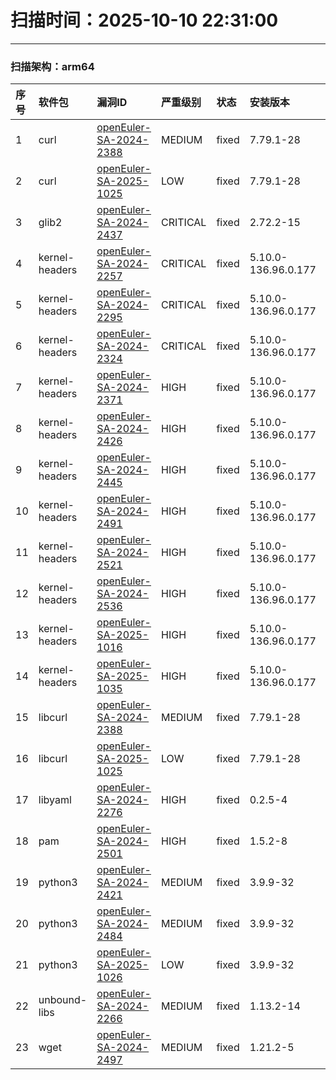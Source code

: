 # 扫描时间：2025-10-10 22:31:00

--- 
 ### 扫描架构：arm64 
|  序号  |  软件包  | 漏洞ID | 严重级别 |  状态  | 安装版本 | 修复版本 |
| :----- | :-----  | :-----  | :----- | :----- | :----- | :----- | 
| 1 | curl | [openEuler-SA-2024-2388](https://www.openeuler.org/zh/security/security-bulletins/detail/?id=openEuler-SA-2024-2388) | MEDIUM | fixed | 7.79.1-28 | 7.79.1-33 |
| 2 | curl | [openEuler-SA-2025-1025](https://www.openeuler.org/zh/security/security-bulletins/detail/?id=openEuler-SA-2025-1025) | LOW | fixed | 7.79.1-28 | 7.79.1-36 |
| 3 | glib2 | [openEuler-SA-2024-2437](https://www.openeuler.org/zh/security/security-bulletins/detail/?id=openEuler-SA-2024-2437) | CRITICAL | fixed | 2.72.2-15 | 2.72.2-19 |
| 4 | kernel-headers | [openEuler-SA-2024-2257](https://www.openeuler.org/zh/security/security-bulletins/detail/?id=openEuler-SA-2024-2257) | CRITICAL | fixed | 5.10.0-136.96.0.177 | 5.10.0-136.97.0.178 |
| 5 | kernel-headers | [openEuler-SA-2024-2295](https://www.openeuler.org/zh/security/security-bulletins/detail/?id=openEuler-SA-2024-2295) | CRITICAL | fixed | 5.10.0-136.96.0.177 | 5.10.0-136.98.0.179 |
| 6 | kernel-headers | [openEuler-SA-2024-2324](https://www.openeuler.org/zh/security/security-bulletins/detail/?id=openEuler-SA-2024-2324) | CRITICAL | fixed | 5.10.0-136.96.0.177 | 5.10.0-136.99.0.180 |
| 7 | kernel-headers | [openEuler-SA-2024-2371](https://www.openeuler.org/zh/security/security-bulletins/detail/?id=openEuler-SA-2024-2371) | HIGH | fixed | 5.10.0-136.96.0.177 | 5.10.0-136.100.0.181 |
| 8 | kernel-headers | [openEuler-SA-2024-2426](https://www.openeuler.org/zh/security/security-bulletins/detail/?id=openEuler-SA-2024-2426) | HIGH | fixed | 5.10.0-136.96.0.177 | 5.10.0-136.101.0.182 |
| 9 | kernel-headers | [openEuler-SA-2024-2445](https://www.openeuler.org/zh/security/security-bulletins/detail/?id=openEuler-SA-2024-2445) | HIGH | fixed | 5.10.0-136.96.0.177 | 5.10.0-136.102.0.183 |
| 10 | kernel-headers | [openEuler-SA-2024-2491](https://www.openeuler.org/zh/security/security-bulletins/detail/?id=openEuler-SA-2024-2491) | HIGH | fixed | 5.10.0-136.96.0.177 | 5.10.0-136.103.0.184 |
| 11 | kernel-headers | [openEuler-SA-2024-2521](https://www.openeuler.org/zh/security/security-bulletins/detail/?id=openEuler-SA-2024-2521) | HIGH | fixed | 5.10.0-136.96.0.177 | 5.10.0-136.104.0.185 |
| 12 | kernel-headers | [openEuler-SA-2024-2536](https://www.openeuler.org/zh/security/security-bulletins/detail/?id=openEuler-SA-2024-2536) | HIGH | fixed | 5.10.0-136.96.0.177 | 5.10.0-136.105.0.186 |
| 13 | kernel-headers | [openEuler-SA-2025-1016](https://www.openeuler.org/zh/security/security-bulletins/detail/?id=openEuler-SA-2025-1016) | HIGH | fixed | 5.10.0-136.96.0.177 | 5.10.0-136.107.0.187 |
| 14 | kernel-headers | [openEuler-SA-2025-1035](https://www.openeuler.org/zh/security/security-bulletins/detail/?id=openEuler-SA-2025-1035) | HIGH | fixed | 5.10.0-136.96.0.177 | 5.10.0-136.108.0.188 |
| 15 | libcurl | [openEuler-SA-2024-2388](https://www.openeuler.org/zh/security/security-bulletins/detail/?id=openEuler-SA-2024-2388) | MEDIUM | fixed | 7.79.1-28 | 7.79.1-33 |
| 16 | libcurl | [openEuler-SA-2025-1025](https://www.openeuler.org/zh/security/security-bulletins/detail/?id=openEuler-SA-2025-1025) | LOW | fixed | 7.79.1-28 | 7.79.1-36 |
| 17 | libyaml | [openEuler-SA-2024-2276](https://www.openeuler.org/zh/security/security-bulletins/detail/?id=openEuler-SA-2024-2276) | HIGH | fixed | 0.2.5-4 | 0.2.5-6 |
| 18 | pam | [openEuler-SA-2024-2501](https://www.openeuler.org/zh/security/security-bulletins/detail/?id=openEuler-SA-2024-2501) | HIGH | fixed | 1.5.2-8 | 1.5.2-9 |
| 19 | python3 | [openEuler-SA-2024-2421](https://www.openeuler.org/zh/security/security-bulletins/detail/?id=openEuler-SA-2024-2421) | MEDIUM | fixed | 3.9.9-32 | 3.9.9-34 |
| 20 | python3 | [openEuler-SA-2024-2484](https://www.openeuler.org/zh/security/security-bulletins/detail/?id=openEuler-SA-2024-2484) | MEDIUM | fixed | 3.9.9-32 | 3.9.9-35 |
| 21 | python3 | [openEuler-SA-2025-1026](https://www.openeuler.org/zh/security/security-bulletins/detail/?id=openEuler-SA-2025-1026) | LOW | fixed | 3.9.9-32 | 3.9.9-37 |
| 22 | unbound-libs | [openEuler-SA-2024-2266](https://www.openeuler.org/zh/security/security-bulletins/detail/?id=openEuler-SA-2024-2266) | MEDIUM | fixed | 1.13.2-14 | 1.13.2-15 |
| 23 | wget | [openEuler-SA-2024-2497](https://www.openeuler.org/zh/security/security-bulletins/detail/?id=openEuler-SA-2024-2497) | MEDIUM | fixed | 1.21.2-5 | 1.21.2-6 |
